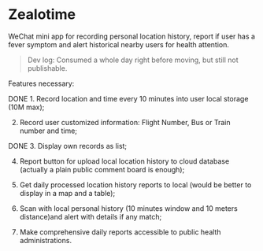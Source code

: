# Zealotime
WeChat mini app for recording personal location history, report if user has a fever symptom and alert historical nearby users for health attention.

> Dev log:
Consumed a whole day right before moving, but still not publishable. 

Features necessary:

DONE 1. Record location and time every 10 minutes into user local storage (10M max);

2. Record user customized information: Flight Number, Bus or Train number and time;

DONE 3. Display own records as list;

4. Report button for upload local location history to cloud database (actually a plain public comment board is enough);

5. Get daily processed location history reports to local (would be better to display in a map and a table);

6. Scan with local personal history (10 minutes window and 10 meters distance)and alert with details if any match;

7. Make comprehensive daily reports accessible to public health administrations.
